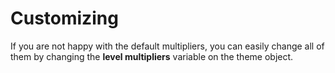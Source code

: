 # Customizing

If you are not happy with the default multipliers, you can easily change all of them by changing the **level multipliers** variable on the theme object.